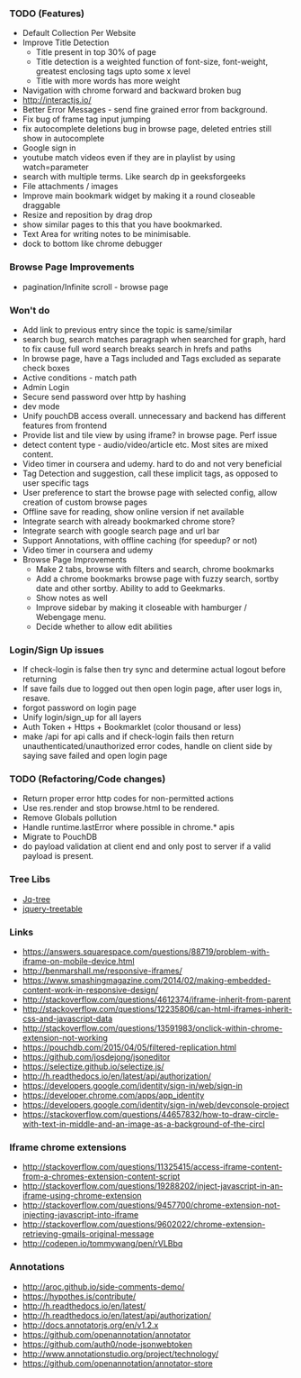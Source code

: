 ### TODO (Features)
- Default Collection Per Website
- Improve Title Detection
    - Title present in top 30% of page
    - Title detection is a weighted function of font-size, font-weight, greatest enclosing tags upto some x level
    - Title with more words has more weight
- Navigation with chrome forward and backward broken bug
- http://interactjs.io/
- Better Error Messages - send fine grained error from background.
- Fix bug of frame tag input jumping
- fix autocomplete deletions bug in browse page, deleted entries still show in autocomplete
- Google sign in
- youtube match videos even if they are in playlist by using watch=parameter
- search with multiple terms. Like search dp in geeksforgeeks
- File attachments / images
- Improve main bookmark widget by making it a round closeable draggable
- Resize and reposition by drag drop
- show similar pages to this that you have bookmarked.
- Text Area for writing notes to be minimisable.
- dock to bottom like chrome debugger

### Browse Page Improvements
- pagination/Infinite scroll - browse page


### Won't do
- Add link to previous entry since the topic is same/similar
- search bug, search matches paragraph when searched for graph, hard to fix cause full word search breaks search in hrefs and paths
- In browse page, have a Tags included and Tags excluded as separate check boxes
- Active conditions - match path
- Admin Login
- Secure send password over http by hashing
- dev mode
- Unify pouchDB access overall. unnecessary and backend has different features from frontend
- Provide list and tile view by using iframe? in browse page. Perf issue
- detect content type - audio/video/article etc. Most sites are mixed content.
- Video timer in coursera and udemy. hard to do and not very beneficial
- Tag Detection and suggestion, call these implicit tags, as opposed to user specific tags
- User preference to start the browse page with selected config, allow creation of custom browse pages
- Offline save for reading, show online version if net available
- Integrate search with already bookmarked chrome store?
- Integrate search with google search page and url bar
- Support Annotations, with offline caching (for speedup? or not)
- Video timer in coursera and udemy
- Browse Page Improvements
    - Make 2 tabs, browse with filters and search, chrome bookmarks
    - Add a chrome bookmarks browse page with fuzzy search, sortby date and other sortby. Ability to add to Geekmarks.
    - Show notes as well
    - Improve sidebar by making it closeable with hamburger / Webengage menu.
    - Decide whether to allow edit abilities

### Login/Sign Up issues
- If check-login is false then try sync and determine actual logout before returning
- If save fails due to logged out then open login page, after user logs in, resave.
- forgot password on login page
- Unify login/sign_up for all layers
- Auth Token + Https + Bookmarklet (color thousand or less)
- make /api for api calls and if check-login fails then return unauthenticated/unauthorized error codes, handle on client side by saying save failed and open login page

### TODO (Refactoring/Code changes)
- Return proper error http codes for non-permitted actions
- Use res.render and stop browse.html to be rendered.
- Remove Globals pollution
- Handle runtime.lastError where possible in chrome.* apis
- Migrate to PouchDB
- do payload validation at client end and only post to server if a valid payload is present.

### Tree Libs
- [Jq-tree](https://mbraak.github.io/jqTree/)
- [jquery-treetable](http://ludo.cubicphuse.nl/jquery-treetable/)

### Links
- https://answers.squarespace.com/questions/88719/problem-with-iframe-on-mobile-device.html
- http://benmarshall.me/responsive-iframes/
- https://www.smashingmagazine.com/2014/02/making-embedded-content-work-in-responsive-design/
- http://stackoverflow.com/questions/4612374/iframe-inherit-from-parent
- http://stackoverflow.com/questions/12235806/can-html-iframes-inherit-css-and-javascript-data
- http://stackoverflow.com/questions/13591983/onclick-within-chrome-extension-not-working
- https://pouchdb.com/2015/04/05/filtered-replication.html
- https://github.com/josdejong/jsoneditor
- https://selectize.github.io/selectize.js/
- http://h.readthedocs.io/en/latest/api/authorization/
- https://developers.google.com/identity/sign-in/web/sign-in
- https://developer.chrome.com/apps/app_identity
- https://developers.google.com/identity/sign-in/web/devconsole-project
- https://stackoverflow.com/questions/44657832/how-to-draw-circle-with-text-in-middle-and-an-image-as-a-background-of-the-circl

### Iframe chrome extensions
- http://stackoverflow.com/questions/11325415/access-iframe-content-from-a-chromes-extension-content-script
- http://stackoverflow.com/questions/19288202/inject-javascript-in-an-iframe-using-chrome-extension
- http://stackoverflow.com/questions/9457700/chrome-extension-not-injecting-javascript-into-iframe
- http://stackoverflow.com/questions/9602022/chrome-extension-retrieving-gmails-original-message
- http://codepen.io/tommywang/pen/rVLBbq

### Annotations
- http://aroc.github.io/side-comments-demo/
- https://hypothes.is/contribute/
- http://h.readthedocs.io/en/latest/
- http://h.readthedocs.io/en/latest/api/authorization/
- http://docs.annotatorjs.org/en/v1.2.x
- https://github.com/openannotation/annotator
- https://github.com/auth0/node-jsonwebtoken
- http://www.annotationstudio.org/project/technology/
- https://github.com/openannotation/annotator-store
